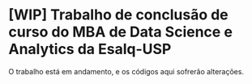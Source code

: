 # [WIP] Trabalho de conclusão de curso do MBA de Data Science e Analytics da Esalq-USP

O trabalho está em andamento, e os códigos aqui sofrerão alterações.